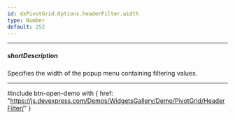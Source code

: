 ```yaml
---
id: dxPivotGrid.Options.headerFilter.width
type: Number
default: 252
---
```

---
##### shortDescription
Specifies the width of the popup menu containing filtering values.

---
#include btn-open-demo with {
    href: "https://js.devexpress.com/Demos/WidgetsGallery/Demo/PivotGrid/HeaderFilter/"
}